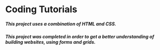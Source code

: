 # Coding Tutorials
 
##### This project uses a combination of HTML and CSS. 
##### This project was completed in order to get a better understanding of building websites, using forms and grids. 


#####   
#####    
